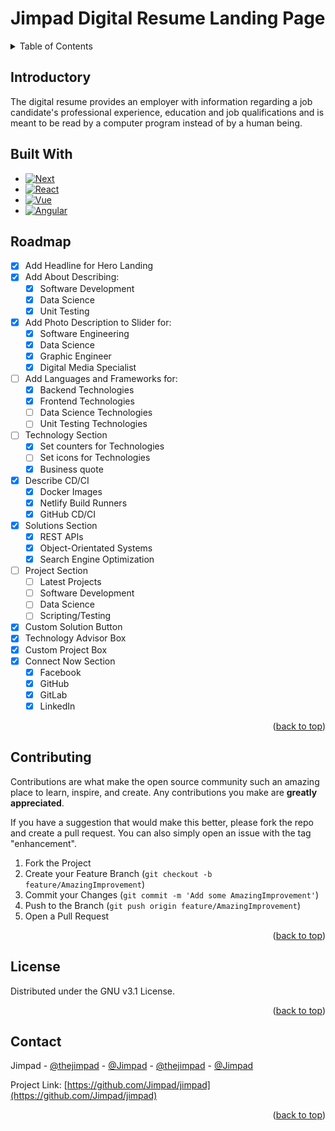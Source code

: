 # Jimpad Digital Resume Landing Page

<!-- TABLE OF CONTENTS -->
<details>
  <summary>Table of Contents</summary>
  <ol>
    <li>
      <a href="#introductory">Introductory</a>
    </li>
    <li>
      <a href="#built-with">Built With</a>
    </li>
    <li>
      <a href="#roadmap">Roadmap</a>
    </li>
    <li>
      <a href="#contributing">Contributing</a>
    </li>
    <li>
      <a href="#license">License</a>
    </li>
    <li>
      <a href="#contact">Contact</a>
    </li>   
  </ol>
</details>

<!-- GETTING STARTED -->
## Introductory

The digital resume provides an employer with information regarding a job candidate's professional experience, education and job qualifications and is meant to be read by a computer program instead of by a human being.

## Built With

* [![Next][Next.js]][Next-url]
* [![React][React.js]][React-url]
* [![Vue][Vue.js]][Vue-url]
* [![Angular][Angular.io]][Angular-url]

<!-- ROADMAP -->
## Roadmap

- [x] Add Headline for Hero Landing
- [x] Add About Describing:
  - [x] Software Development
  - [x] Data Science
  - [x] Unit Testing
- [x] Add Photo Description to Slider for:
    - [x] Software Engineering
    - [x] Data Science
    - [x] Graphic Engineer
    - [x] Digital Media Specialist
- [ ] Add Languages and Frameworks for:
    - [x] Backend Technologies
    - [x] Frontend Technologies
    - [ ] Data Science Technologies
    - [ ] Unit Testing Technologies
- [ ] Technology Section
    - [x] Set counters for Technologies
    - [ ] Set icons for Technologies
    - [x] Business quote
- [x] Describe CD/CI
    - [x] Docker Images
    - [x] Netlify Build Runners
    - [x] GitHub CD/CI
- [x] Solutions Section
    - [x] REST APIs
    - [x] Object-Orientated Systems
    - [x] Search Engine Optimization
- [ ] Project Section
    - [ ] Latest Projects
    - [ ] Software Development
    - [ ] Data Science
    - [ ] Scripting/Testing 
- [x] Custom Solution Button
- [x] Technology Advisor Box
- [x] Custom Project Box
- [X] Connect Now Section
    - [x] Facebook
    - [x] GitHub
    - [x] GitLab
    - [x] LinkedIn

<p align="right">(<a href="#readme-top">back to top</a>)</p>

<!-- CONTRIBUTING -->
## Contributing

Contributions are what make the open source community such an amazing place to learn, inspire, and create. Any contributions you make are **greatly appreciated**.

If you have a suggestion that would make this better, please fork the repo and create a pull request. You can also simply open an issue with the tag "enhancement".

1. Fork the Project
2. Create your Feature Branch (`git checkout -b feature/AmazingImprovement`)
3. Commit your Changes (`git commit -m 'Add some AmazingImprovement'`)
4. Push to the Branch (`git push origin feature/AmazingImprovement`)
5. Open a Pull Request

<p align="right">(<a href="#readme-top">back to top</a>)</p>

<!-- LICENSE -->
## License

Distributed under the GNU v3.1 License.

<p align="right">(<a href="#readme-top">back to top</a>)</p>


<!-- CONTACT -->
## Contact

Jimpad - [@thejimpad](https://facebook.com/thejimpad) - [@Jimpad](https://github.com/Jimpad) - [@thejimpad](https://gitlab.com/thejimpad) - [@Jimpad](https://www.linkedin.com/in/jimpad/)

Project Link: [https://github.com/Jimpad/jimpad](https://github.com/Jimpad/jimpad)

<p align="right">(<a href="#readme-top">back to top</a>)</p>



<!-- MARKDOWN LINKS & IMAGES -->
<!-- https://www.markdownguide.org/basic-syntax/#reference-style-links -->
[Next.js]: https://img.shields.io/badge/next.js-000000?style=for-the-badge&logo=nextdotjs&logoColor=white
[Next-url]: https://nextjs.org/
[React.js]: https://img.shields.io/badge/React-20232A?style=for-the-badge&logo=react&logoColor=61DAFB
[React-url]: https://reactjs.org/
[Vue.js]: https://img.shields.io/badge/Vue.js-35495E?style=for-the-badge&logo=vuedotjs&logoColor=4FC08D
[Vue-url]: https://vuejs.org/
[Angular.io]: https://img.shields.io/badge/Angular-DD0031?style=for-the-badge&logo=angular&logoColor=white
[Angular-url]: https://angular.io/
[Svelte.dev]: https://img.shields.io/badge/Svelte-4A4A55?style=for-the-badge&logo=svelte&logoColor=FF3E00
[Svelte-url]: https://svelte.dev/
[Laravel.com]: https://img.shields.io/badge/Laravel-FF2D20?style=for-the-badge&logo=laravel&logoColor=white
[Laravel-url]: https://laravel.com
[Bootstrap.com]: https://img.shields.io/badge/Bootstrap-563D7C?style=for-the-badge&logo=bootstrap&logoColor=white
[Bootstrap-url]: https://getbootstrap.com
[JQuery.com]: https://img.shields.io/badge/jQuery-0769AD?style=for-the-badge&logo=jquery&logoColor=white
[JQuery-url]: https://jquery.com 
